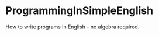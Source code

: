 ProgrammingInSimpleEnglish
==========================

How to write programs in English - no algebra required.